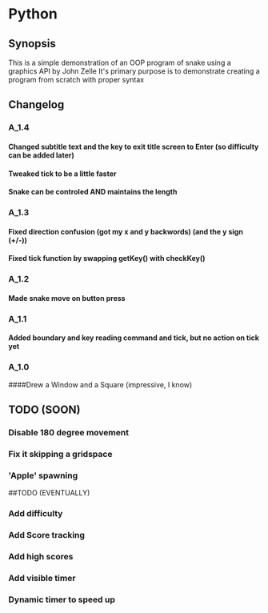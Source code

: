 # Python
## Synopsis

This is a simple demonstration of an OOP program of snake using a graphics API by John Zelle
It's primary purpose is to demonstrate creating a program from scratch with proper syntax


## Changelog

### A_1.4
#### Changed subtitle text and the key to exit title screen to Enter (so difficulty can be added later)
#### Tweaked tick to be a little faster
#### Snake can be controled AND maintains the length

### A_1.3 
#### Fixed direction confusion (got my x and y backwords) (and the y sign (+/-))
#### Fixed tick function by swapping getKey() with checkKey()

### A_1.2 
#### Made snake move on button press

### A_1.1 
#### Added boundary and key reading command and tick, but no action on tick yet

### A_1.0 
####Drew a Window and a Square (impressive, I know)



## TODO (SOON)
### Disable 180 degree movement
### Fix it skipping a gridspace
### 'Apple' spawning

##TODO (EVENTUALLY)

### Add difficulty
### Add Score tracking
### Add high scores
### Add visible timer
### Dynamic timer to speed up

